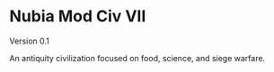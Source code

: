 # Nubia Mod Civ VII

Version 0.1

An antiquity civilization focused on food, science, and siege warfare.